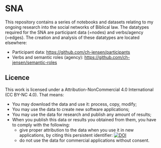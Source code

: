 # SNA

This repository contains a series of notebooks and datasets relating to my ongoing research into the social networks of Biblical law. The datatypes required for the SNA are participant data (=nodes) and verbs/agency (=edges). The creation and analysis of these datatypes are located elsewhere:

* Participant data: https://github.com/ch-jensen/participants
* Verbs and semantic roles (agency): https://github.com/ch-jensen/semantic-roles

## Licence
This work is licensed under a Attribution-NonCommercial 4.0 International (CC BY-NC 4.0). That means:

  * You may download the data and use it: process, copy, modify;
  * You may use the data to create new software applications;
  * You may use the data for research and publish any amount of results;
  * When you publish this data or results you obtained from them, you have to comply with the following:
      * give proper attribution to the data when you use it in new applications, by citing this persistent identifier: [![DOI](https://zenodo.org/badge/274895591.svg)](https://zenodo.org/badge/latestdoi/274895591)
      * do not use the data for commercial applications without consent.

